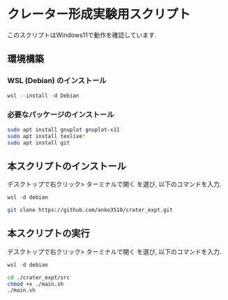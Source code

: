 # クレーター形成実験用スクリプト
このスクリプトはWindows11で動作を確認しています.
## 環境構築
### WSL (Debian) のインストール
```PowerShell
wsl --install -d Debian
```

### 必要なパッケージのインストール
```bash
sudo apt install gnuplot gnuplot-x11
sudo apt install texlive*
sudo apt install git
```

## 本スクリプトのインストール
デスクトップで右クリック> ターミナルで開く を選び, 以下のコマンドを入力.
```PowerShell
wsl -d debian
```
```bash
git clone https://github.com/anko3510/crater_expt.git
```

## 本スクリプトの実行
デスクトップで右クリック> ターミナルで開く を選び, 以下のコマンドを入力.
```PowerShell
wsl -d debian
```
```bash
cd ./crater_expt/src
chmod +x ./main.sh
./main.sh
```